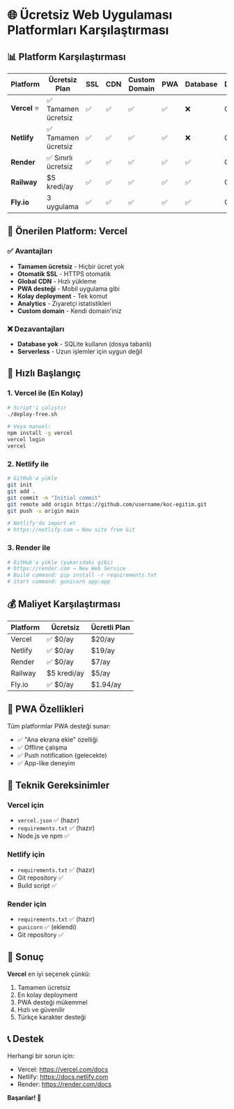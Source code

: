 # 🌐 Ücretsiz Web Uygulaması Platformları Karşılaştırması

## 📊 Platform Karşılaştırması

| Platform | Ücretsiz Plan | SSL | CDN | Custom Domain | PWA | Database | Deployment |
|----------|---------------|-----|-----|---------------|-----|----------|------------|
| **Vercel** ⭐ | ✅ Tamamen ücretsiz | ✅ | ✅ | ✅ | ✅ | ❌ | Otomatik |
| **Netlify** | ✅ Tamamen ücretsiz | ✅ | ✅ | ✅ | ✅ | ❌ | Git |
| **Render** | ✅ Sınırlı ücretsiz | ✅ | ✅ | ✅ | ✅ | ✅ | Git |
| **Railway** | $5 kredi/ay | ✅ | ✅ | ✅ | ✅ | ✅ | CLI |
| **Fly.io** | 3 uygulama | ✅ | ✅ | ✅ | ✅ | ✅ | CLI |

## 🎯 Önerilen Platform: Vercel

### ✅ Avantajları
- **Tamamen ücretsiz** - Hiçbir ücret yok
- **Otomatik SSL** - HTTPS otomatik
- **Global CDN** - Hızlı yükleme
- **PWA desteği** - Mobil uygulama gibi
- **Kolay deployment** - Tek komut
- **Analytics** - Ziyaretçi istatistikleri
- **Custom domain** - Kendi domain'iniz

### ❌ Dezavantajları
- **Database yok** - SQLite kullanın (dosya tabanlı)
- **Serverless** - Uzun işlemler için uygun değil

## 🚀 Hızlı Başlangıç

### 1. Vercel ile (En Kolay)
```bash
# Script'i çalıştır
./deploy-free.sh

# Veya manuel:
npm install -g vercel
vercel login
vercel
```

### 2. Netlify ile
```bash
# GitHub'a yükle
git init
git add .
git commit -m "Initial commit"
git remote add origin https://github.com/username/koc-egitim.git
git push -u origin main

# Netlify'da import et
# https://netlify.com → New site from Git
```

### 3. Render ile
```bash
# GitHub'a yükle (yukarıdaki gibi)
# https://render.com → New Web Service
# Build command: pip install -r requirements.txt
# Start command: gunicorn app:app
```

## 💰 Maliyet Karşılaştırması

| Platform | Ücretsiz | Ücretli Plan |
|----------|----------|--------------|
| Vercel | ✅ $0/ay | $20/ay |
| Netlify | ✅ $0/ay | $19/ay |
| Render | ✅ $0/ay | $7/ay |
| Railway | $5 kredi/ay | $5/ay |
| Fly.io | ✅ $0/ay | $1.94/ay |

## 📱 PWA Özellikleri

Tüm platformlar PWA desteği sunar:
- ✅ "Ana ekrana ekle" özelliği
- ✅ Offline çalışma
- ✅ Push notification (gelecekte)
- ✅ App-like deneyim

## 🔧 Teknik Gereksinimler

### Vercel için
- `vercel.json` ✅ (hazır)
- `requirements.txt` ✅ (hazır)
- Node.js ve npm ✅

### Netlify için
- `requirements.txt` ✅ (hazır)
- Git repository ✅
- Build script ✅

### Render için
- `requirements.txt` ✅ (hazır)
- `gunicorn` ✅ (eklendi)
- Git repository ✅

## 🎉 Sonuç

**Vercel** en iyi seçenek çünkü:
1. Tamamen ücretsiz
2. En kolay deployment
3. PWA desteği mükemmel
4. Hızlı ve güvenilir
5. Türkçe karakter desteği

## 📞 Destek

Herhangi bir sorun için:
- Vercel: https://vercel.com/docs
- Netlify: https://docs.netlify.com
- Render: https://render.com/docs

**Başarılar! 🚀** 